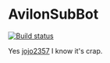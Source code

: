 # AvilonSubBot
[![Build status](https://ci.appveyor.com/api/projects/status/wwo8f1nihio64mtp?svg=true)](https://ci.appveyor.com/project/Smaltin/avilonsubbot)

Yes [jojo2357](https://github.com/jojo2357) I know it's crap.
